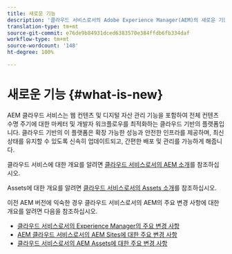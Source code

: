 ```yaml
---
title: 새로운 기능
description: '클라우드 서비스로서의 Adobe Experience Manager(AEM)의 새로운 기능 '
translation-type: tm+mt
source-git-commit: e76de9b84931dced6383570e384ffdb6fb334daf
workflow-type: tm+mt
source-wordcount: '148'
ht-degree: 100%

---
```



# 새로운 기능 {#what-is-new}

<!-- For the pre-release of Adobe Experience Manager (AEM) as a Cloud Service everything is new. -->

AEM 클라우드 서비스는 웹 컨텐츠 및 디지털 자산 관리 기능을 포함하여 전체 컨텐츠 수명 주기에 대한 마케터 및 개발자 워크플로우를 최적화하는 클라우드 기반의 플랫폼입니다. 클라우드 기반의 이 플랫폼은 확장 가능한 성능과 안전한 인프라를 제공하며, 최신 상태를 유지할 수 있도록 신속히 업데이트되고, 간편한 배포 및 관리를 가능하게 해줍니다.

클라우드 서비스에 대한 개요를 알려면 [클라우드 서비스로서의 AEM 소개](/help/overview/introduction.md)를 참조하십시오.

<!-- Please link to introduction or what's new of Sites. -->

Assets에 대한 개요를 알려면 [클라우드 서비스로서의 Assets 소개](/help/assets/overview.md)를 참조하십시오.

이전 AEM 버전에 익숙한 경우 클라우드 서비스로서의 AEM의 주요 변경 사항에 대한 개요를 알려면 다음을 참조하십시오.

* [클라우드 서비스로서의 Experience Manager의 주요 변경 사항](/help/release-notes/aem-cloud-changes.md)
* [AEM 클라우드 서비스로서의 AEM Sites에 대한 주요 변경 사항](/help/sites-cloud/sites-cloud-changes.md)
* [클라우드 서비스로서의 AEM Assets에 대한 주요 변경 사항](/help/assets/assets-cloud-changes.md)
